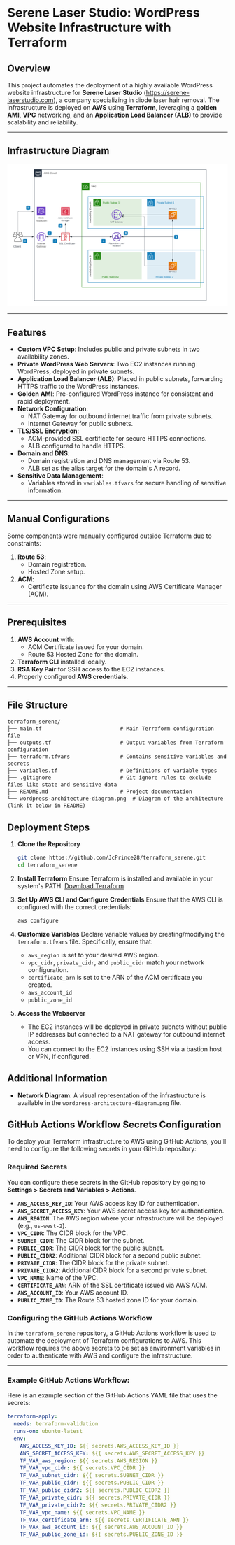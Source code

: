 # **Serene Laser Studio: WordPress Website Infrastructure with Terraform**

## **Overview**

This project automates the deployment of a highly available WordPress website infrastructure for **Serene Laser Studio** (https://serene-laserstudio.com), a company specializing in diode laser hair removal. The infrastructure is deployed on **AWS** using **Terraform**, leveraging a **golden AMI**, **VPC** networking, and an **Application Load Balancer (ALB)** to provide scalability and reliability.

---

## **Infrastructure Diagram**

![Infrastructure Diagram](./wordpress-architecture-diagram.png)


---

## **Features**

- **Custom VPC Setup**: Includes public and private subnets in two availability zones.
- **Private WordPress Web Servers**: Two EC2 instances running WordPress, deployed in private subnets.
- **Application Load Balancer (ALB)**: Placed in public subnets, forwarding HTTPS traffic to the WordPress instances.
- **Golden AMI**: Pre-configured WordPress instance for consistent and rapid deployment.
- **Network Configuration**:
  - NAT Gateway for outbound internet traffic from private subnets.
  - Internet Gateway for public subnets.
- **TLS/SSL Encryption**:
  - ACM-provided SSL certificate for secure HTTPS connections.
  - ALB configured to handle HTTPS.
- **Domain and DNS**:
  - Domain registration and DNS management via Route 53.
  - ALB set as the alias target for the domain's A record.
- **Sensitive Data Management**:
  - Variables stored in `variables.tfvars` for secure handling of sensitive information.

---

## **Manual Configurations**

Some components were manually configured outside Terraform due to constraints:

1. **Route 53**:
   - Domain registration.
   - Hosted Zone setup.
2. **ACM**:
   - Certificate issuance for the domain using AWS Certificate Manager (ACM).

---

## **Prerequisites**

1. **AWS Account** with:
   - ACM Certificate issued for your domain.
   - Route 53 Hosted Zone for the domain.
2. **Terraform CLI** installed locally.
3. **RSA Key Pair** for SSH access to the EC2 instances.
4. Properly configured **AWS credentials**.

---

## **File Structure**

```
terraform_serene/
├── main.tf                         # Main Terraform configuration file
├── outputs.tf                      # Output variables from Terraform configuration
├── terraform.tfvars                # Contains sensitive variables and secrets
├── variables.tf                    # Definitions of variable types
├── .gitignore                      # Git ignore rules to exclude files like state and sensitive data
├── README.md                       # Project documentation
└── wordpress-architecture-diagram.png  # Diagram of the architecture (link it below in README)
```

## Deployment Steps

1. **Clone the Repository**
    ```bash
    git clone https://github.com/JcPrince28/terraform_serene.git
    cd terraform_serene
    ```
	
2. **Install Terraform**
    Ensure Terraform is installed and available in your system's PATH.
    [Download Terraform](https://www.terraform.io/downloads)

3. **Set Up AWS CLI and Configure Credentials**
    Ensure that the AWS CLI is configured with the correct credentials:
    ```bash
    aws configure
    ```

4. **Customize Variables**
    Declare variable values by creating/modifying the `terraform.tfvars` file. Specifically, ensure that:
    - `aws_region` is set to your desired AWS region.
    - `vpc_cidr`, `private_cidr`, and `public_cidr` match your network configuration.
    - `certificate_arn` is set to the ARN of the ACM certificate you created.
	- `aws_account_id`
	- `public_zone_id`
	
5. **Access the Webserver**
    - The EC2 instances will be deployed in private subnets without public IP addresses but connected to a NAT gateway for outbound internet access.
    - You can connect to the EC2 instances using SSH via a bastion host or VPN, if configured.

## Additional Information

- **Network Diagram**: A visual representation of the infrastructure is available in the `wordpress-architecture-diagram.png` file.

## **GitHub Actions Workflow Secrets Configuration**

To deploy your Terraform infrastructure to AWS using GitHub Actions, you'll need to configure the following secrets in your GitHub repository:

### **Required Secrets**
You can configure these secrets in the GitHub repository by going to **Settings > Secrets and Variables > Actions**.

- **`AWS_ACCESS_KEY_ID`**: Your AWS access key ID for authentication.
- **`AWS_SECRET_ACCESS_KEY`**: Your AWS secret access key for authentication.
- **`AWS_REGION`**: The AWS region where your infrastructure will be deployed (e.g., `us-west-2`).
- **`VPC_CIDR`**: The CIDR block for the VPC.
- **`SUBNET_CIDR`**: The CIDR block for the subnet.
- **`PUBLIC_CIDR`**: The CIDR block for the public subnet.
- **`PUBLIC_CIDR2`**: Additional CIDR block for a second public subnet.
- **`PRIVATE_CIDR`**: The CIDR block for the private subnet.
- **`PRIVATE_CIDR2`**: Additional CIDR block for a second private subnet.
- **`VPC_NAME`**: Name of the VPC.
- **`CERTIFICATE_ARN`**: ARN of the SSL certificate issued via AWS ACM.
- **`AWS_ACCOUNT_ID`**: Your AWS account ID.
- **`PUBLIC_ZONE_ID`**: The Route 53 hosted zone ID for your domain.

### **Configuring the GitHub Actions Workflow**
In the `terraform_serene` repository, a GitHub Actions workflow is used to automate the deployment of Terraform configurations to AWS. This workflow requires the above secrets to be set as environment variables in order to authenticate with AWS and configure the infrastructure.

---

### **Example GitHub Actions Workflow:**
Here is an example section of the GitHub Actions YAML file that uses the secrets:

```yaml
terraform-apply:
  needs: terraform-validation
  runs-on: ubuntu-latest
  env:
    AWS_ACCESS_KEY_ID: ${{ secrets.AWS_ACCESS_KEY_ID }}
    AWS_SECRET_ACCESS_KEY: ${{ secrets.AWS_SECRET_ACCESS_KEY }}
    TF_VAR_aws_region: ${{ secrets.AWS_REGION }}
    TF_VAR_vpc_cidr: ${{ secrets.VPC_CIDR }}
    TF_VAR_subnet_cidr: ${{ secrets.SUBNET_CIDR }}
    TF_VAR_public_cidr: ${{ secrets.PUBLIC_CIDR }}
    TF_VAR_public_cidr2: ${{ secrets.PUBLIC_CIDR2 }}
    TF_VAR_private_cidr: ${{ secrets.PRIVATE_CIDR }}
    TF_VAR_private_cidr2: ${{ secrets.PRIVATE_CIDR2 }}
    TF_VAR_vpc_name: ${{ secrets.VPC_NAME }}
    TF_VAR_certificate_arn: ${{ secrets.CERTIFICATE_ARN }}
    TF_VAR_aws_account_id: ${{ secrets.AWS_ACCOUNT_ID }}
    TF_VAR_public_zone_id: ${{ secrets.PUBLIC_ZONE_ID }}
```
